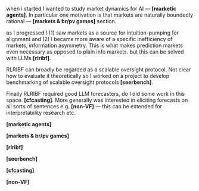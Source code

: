 
when i started I wanted to study market dynamics for AI — **[marketic agents]**. In particular one motivation is that markets are naturally boundedly rational — **[markets & br/pv games]** section.

as I progressed I (1) saw markets as a source for intuition-pumping for alignment and (2) I became more aware of a specific inefficiency of markets, information asymmetry. This is what makes prediction markets even necessary as opposed to plain info markets. but this can be solved with LLMs **[rlribf]**. 

RLRIBF can broadly be regarded as a scalable oversight protocol. Not clear how to evaluate it theoretically so I worked on a project to develop benchmarking of scalable oversight protocols **[seerbench]**.

Finally RLRIBF required good LLM forecasters, do I did some work in this space. **[cfcasting]**. More generally was interested in eliciting forecasts on all sorts of sentences e.g. **[non-VF]** — this can be extended for interpretability research etc. 

**[marketic agents]**

**[markets & br/pv games]**

**[rlribf]**

**[seerbench]**

**[cfcasting]**

**[non-VF]**